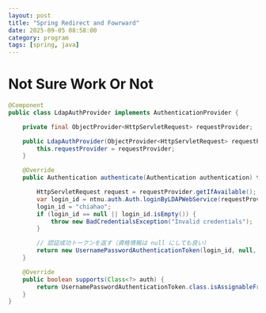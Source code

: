 ```yaml
---
layout: post
title: "Spring Redirect and Fowrward"
date: 2025-09-05 08:58:00
category: program
tags: [spring, java]
---
```



# Not Sure Work Or Not

```java
@Component
public class LdapAuthProvider implements AuthenticationProvider {

	private final ObjectProvider<HttpServletRequest> requestProvider;

	public LdapAuthProvider(ObjectProvider<HttpServletRequest> requestProvider) {
		this.requestProvider = requestProvider;
	}

	@Override
	public Authentication authenticate(Authentication authentication) throws AuthenticationException {

		HttpServletRequest request = requestProvider.getIfAvailable();
		var login_id = ntnu.auth.Auth.loginByLDAPWebService(requestProvider.getObject());
		login_id = "chiahao";
		if (login_id == null || login_id.isEmpty()) {
			throw new BadCredentialsException("Invalid credentials");
		}

		// 認証成功トークンを返す（資格情報は null にしても良い）
		return new UsernamePasswordAuthenticationToken(login_id, null, new ArrayList<>());
	}

	@Override
	public boolean supports(Class<?> auth) {
		return UsernamePasswordAuthenticationToken.class.isAssignableFrom(auth);
	}
}
```

[jekyll]: http://jekyllrb.com
[jekyll-gh]: https://github.com/jekyll/jekyll
[jekyll-help]: https://github.com/jekyll/jekyll-help

